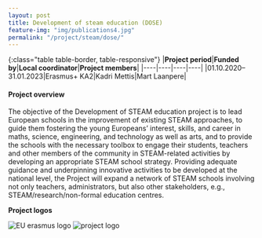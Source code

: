 ```yaml
---
layout: post
title: Development of steam education (DOSE)
feature-img: "img/publications4.jpg"
permalink: "/project/steam/dose/"
---
```


{:class="table table-border, table-responsive"}
|**Project period**|**Funded by**|**Local coordinator**|**Project members**|
|----|----|----|----|
|01.10.2020–31.01.2023|Erasmus+ KA2|Kadri Mettis|Mart Laanpere|

#### Project overview
The objective of the Development of STEAM education project is to lead European schools in the improvement of existing STEAM approaches, to guide them fostering the young Europeans’ interest, skills, and career in maths, science, engineering, and technology as well as arts, and to provide the schools with the necessary toolbox to engage their students, teachers and other members of the community in STEAM-related activities by developing an appropriate STEAM school strategy. Providing adequate guidance and underpinning innovative activities to be developed at the national level, the Project will expand a network of STEAM schools involving not only teachers, administrators, but also other stakeholders, e.g., STEAM/research/non-formal education centres. 


**Project logos**
<div> 
    <img class="img-fluid-innews" src="{{ '/img/financier_logos/erasmus_K2.jpg' | prepend: site.baseurl }}" alt="EU erasmus logo">
    <img class="img-fluid-innews" src="{{ '/img/project_logos/DOSE.jpg' | prepend: site.baseurl }}" alt="project logo">
</div>